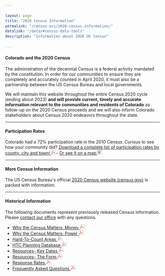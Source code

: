 ```yaml
---

layout: page
title: "2020 Census Information"
permalink: "/census-acs/2020-census-information/"
datalink: "/data/#census-data-tools"
description: "Information about 2020 US Census"
    
---
```


#### Colorado and the 2020 Census

The administration of the decennial Census is a federal activity mandated by the constitution. In order for our communities to ensure they are completely and accurately counted in April 2020, it must also be a partnership between the US Census Bureau and local governments.

We will maintain this website throughout the entire Census 2020 cycle (ending about 2023) **and will provide current, timely and accurate information relevant to the communities and residents of Colorado** as follow-up on the 2020 Census proceeds and we will also inform Colorado stakeholders about Census 2020 endeavors throughout the state.

- - -

#### Participation Rates

Colorado had a 72% participation rate in the 2010 Census. Curious to see how your community did? [Download a complete list of participation rates by county, city and town! ![pdf](/images/page_white_acrobat.png 'download pdf file')](https://drive.google.com/file/d/0B0m67XbcqVYRY05QTEF5LV9hRmM/view?usp=sharing)- [Or see it on a map ![image](/images/page_white_picture.png 'download image file')](https://storage.googleapis.com/maps-static/2010_Census_Participation.png)

- - -

#### More Census Information

The US Census Bureau\'s official [2020 Census website (census.gov)](https://www.census.gov/2020census) is packed with information.

- - -

#### Historical Information

The following documents represent previously released Census information. Please [contact our office](mailto:dola.helpdesk@state.co.us) with any questions.

- [Why the Census Matters: Money ![pdf](/images/page_white_acrobat.png 'download pdf file')](https://drive.google.com/uc?export=download&id=0B0m67XbcqVYRLVlFU0s3a0hoSEE)
- [Why the Census Matters: Power ![pdf](/images/page_white_acrobat.png 'download pdf file')](https://drive.google.com/uc?export=download&id=0B0m67XbcqVYRMnk4UjVMWm16SG8)
- [Hard-To-Count Areas ![pdf](/images/page_white_acrobat.png 'download pdf file')](https://drive.google.com/uc?export=download&id=0B0m67XbcqVYRQUE1QUdKa1QtSVk)
- [HTC Planning Database ![pdf](/images/page_white_acrobat.png 'download pdf file')](https://drive.google.com/uc?export=download&id=0B0m67XbcqVYRX3kyXzQweDhLbms)
- [Resources- Key Dates ![pdf](/images/page_white_acrobat.png 'download pdf file')](https://drive.google.com/uc?export=download&id=0B0m67XbcqVYReldCSUI5LV9RR1k)
- [Resources- The Form ![pdf](/images/page_white_acrobat.png 'download pdf file')](https://drive.google.com/uc?export=download&id=0B0m67XbcqVYRMkNGcmYzWGhHU0k)
- [Response Rates ![pdf](/images/page_white_acrobat.png 'download pdf file')](https://drive.google.com/uc?export=download&id=0B0m67XbcqVYRejMwWnNyUjNmclk)
- [Frequently Asked Questions ![pdf](/images/page_white_acrobat.png 'download pdf file')](https://drive.google.com/uc?export=download&id=0B0m67XbcqVYRaU5YQVVGTHhtTDQ)
